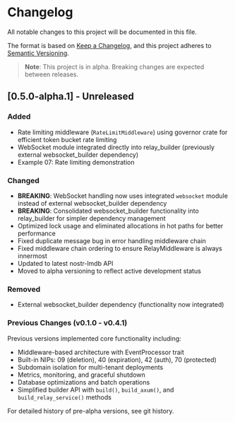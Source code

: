 # Changelog

All notable changes to this project will be documented in this file.

The format is based on [Keep a Changelog](https://keepachangelog.com/en/1.0.0/),
and this project adheres to [Semantic Versioning](https://semver.org/spec/v2.0.0.html).

> **Note**: This project is in alpha. Breaking changes are expected between releases.

## [0.5.0-alpha.1] - Unreleased

### Added
- Rate limiting middleware (`RateLimitMiddleware`) using governor crate for efficient token bucket rate limiting
- WebSocket module integrated directly into relay_builder (previously external websocket_builder dependency)
- Example 07: Rate limiting demonstration

### Changed
- **BREAKING**: WebSocket handling now uses integrated `websocket` module instead of external websocket_builder dependency
- **BREAKING**: Consolidated websocket_builder functionality into relay_builder for simpler dependency management
- Optimized lock usage and eliminated allocations in hot paths for better performance
- Fixed duplicate message bug in error handling middleware chain
- Fixed middleware chain ordering to ensure RelayMiddleware is always innermost
- Updated to latest nostr-lmdb API
- Moved to alpha versioning to reflect active development status

### Removed
- External websocket_builder dependency (functionality now integrated)

### Previous Changes (v0.1.0 - v0.4.1)
Previous versions implemented core functionality including:
- Middleware-based architecture with EventProcessor trait
- Built-in NIPs: 09 (deletion), 40 (expiration), 42 (auth), 70 (protected)
- Subdomain isolation for multi-tenant deployments
- Metrics, monitoring, and graceful shutdown
- Database optimizations and batch operations
- Simplified builder API with `build()`, `build_axum()`, and `build_relay_service()` methods

For detailed history of pre-alpha versions, see git history.
